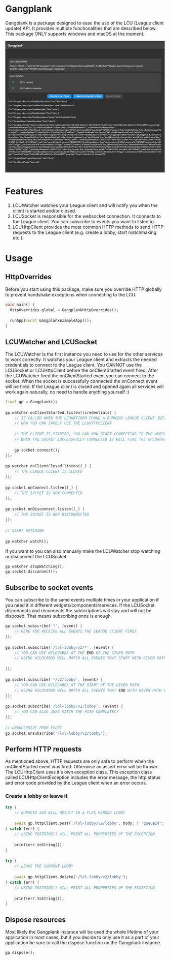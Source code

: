 <!-- 
This README describes the package. If you publish this package to pub.dev,
this README's contents appear on the landing page for your package.

For information about how to write a good package README, see the guide for
[writing package pages](https://dart.dev/guides/libraries/writing-package-pages). 

For general information about developing packages, see the Dart guide for
[creating packages](https://dart.dev/guides/libraries/create-library-packages)
and the Flutter guide for
[developing packages and plugins](https://flutter.dev/developing-packages). 
-->

# Gangplank

Gangplank is a package designed to ease the use of the LCU (League client update) API. 
It provides multiple functionalities that are described below.
This package ONLY supports windows and macOS at the moment.

<img src="https://github.com/Kaysen98/gangplank/raw/main/assets/example.jpg">

# Features

1. LCUWatcher watches your League client and will notify you when the client is started and/or closed.
2. LCUSocket is responsible for the websocket connection. It connects to the League client. You can subscribe to events you want to listen to.
3. LCUHttpClient provides the most common HTTP methods to send HTTP requests to the League client (e.g. create a lobby, start matchmaking etc.).

# Usage
## HttpOverrides

Before you start using this package, make sure you override HTTP globally to prevent handshake exceptions when connecting to the LCU.

```dart
void main() {
  HttpOverrides.global = GangplankHttpOverrides();

  runApp(const GangplankExampleApp());
}
```

## LCUWatcher and LCUSocket

The LCUWatcher is the first instance you need to use for the other services to work correctly. It watches your League client and extracts the needed credentials to connect to the League client. You CANNOT use the LCUSocket or LCUHttpClient before the onClientStarted event fired. After the LCUWatcher fired the onClientStarted event you can connect to the socket. When the socket is successfully connected the onConnect event will be fired. If the League client is closed and opened again all services will work again naturally, no need to handle anything yourself :)

```dart
final gp = Gangplank();

gp.watcher.onClientStarted.listen((credentials) {
    // IS CALLED WHEN THE LCUWATCHER FOUND A RUNNING LEAGUE CLIENT INSTANCE
    // NOW YOU CAN SAFELY USE THE LCUHTTPCLIENT

    /* THE CLIENT IS STARTED, YOU CAN NOW START CONNECTING TO THE WEBSOCKET THAT THE LEAGUE CLIENT EXPOSES*/
    // WHEN THE SOCKET SUCCESSFULLY CONNECTED IT WILL FIRE THE onConnect event

    gp.socket.connect();
});

gp.watcher.onClientClosed.listen((_) {
    // THE LEAGUE CLIENT IS CLOSED
});

gp.socket.onConnect.listen((_) {
    // THE SOCKET IS NOW CONNECTED
});

gp.socket.onDisconnect.listen((_) {
    // THE SOCKET IS NOW DISCONNECTED
});

// START WATCHING

gp.watcher.watch();
```

If you want to you can also manually make the LCUWatcher stop watching or disconnect the LCUSocket.

```dart
gp.watcher.stopWatching();
gp.socket.disconnect();
```

## Subscribe to socket events
You can subscribe to the same events multiple times in your application if you need it in different widgets/components/services. If the LCUSocket disconnects and reconnects the subscriptions will stay and will not be disposed. That means subscribing once is enough.

```dart
gp.socket.subscribe('*', (event) {
    // HERE YOU RECEIVE ALL EVENTS THE LEAGUE CLIENT FIRES
});

gp.socket.subscribe('/lol-lobby/v2/*', (event) {
    // YOU CAN USE WILDCARDS AT THE END OF THE GIVEN PATH
    // USING WILDCARDS WILL MATCH ALL EVENTS THAT START WITH GIVEN PATH BEFORE THE WILDCARD OPERATOR

});

gp.socket.subscribe('*/v2/lobby', (event) {
    // YOU CAN USE WILDCARDS AT THE START OF THE GIVEN PATH
    // USING WILDCARDS WILL MATCH ALL EVENTS THAT END WITH GIVEN PATH BEFORE THE WILDCARD OPERATOR
});

gp.socket.subscribe('/lol-lobby/v2/lobby', (event) {
    // YOU CAN ALSO JUST MATCH THE PATH COMPLETELY
});

// UNSUBSCRIBE FROM EVENT
gp.socket.unsubscribe('/lol-lobby/v2/lobby');
```

## Perform HTTP requests
As mentioned above, HTTP requests are only safe to perform when the onClientStarted event was fired. Otherwise an assert error will be thrown. The LCUHttpClient uses it's own exception class. This exception class called LCUHttpClientException includes the error message, the http status and error code provided by the League client when an error occurs.

### Create a lobby or leave it
```dart
try {
    // QUEUEID 440 WILL RESULT IN A FLEX RANKED LOBBY

    await gp.httpClient.post('/lol-lobby/v2/lobby', body: { 'queueId': 440 });
} catch (err) {
    // USING TOSTRING() WILL PRINT ALL PROPERTIES OF THE EXCEPTION

    print(err.toString());
}

try {
    // LEAVE THE CURRENT LOBBY

    await gp.httpClient.delete('/lol-lobby/v2/lobby');
} catch (err) {
    // USING TOSTRING() WILL PRINT ALL PROPERTIES OF THE EXCEPTION

    print(err.toString());
}
```

## Dispose resources
Most likely the Gangplank instance will be used the whole lifetime of your application in most cases, but if you decide to only use it as a part of your application be sure to call the dispose function on the Gangplank instance.

```dart
gp.dispose();
```
